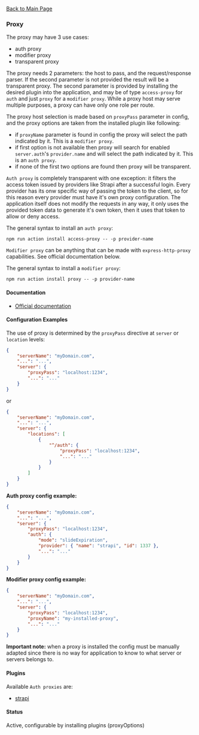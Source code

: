 [Back to Main Page](https://github.com/SorinGFS/express-access-proxy#configuration)

### Proxy

The proxy may have 3 use cases:

-   auth proxy
-   modifier proxy
-   transparent proxy

The proxy needs 2 parameters: the host to pass, and the request/response parser. If the second parameter is not provided the result will be a transparent proxy. The second parameter is provided by installing the desired plugin into the application, and may be of type `access-proxy` for `auth` and just `proxy` for a `modifier proxy`. While a proxy host may serve multiple purposes, a proxy can have only one role per route.

The proxy host selection is made based on `proxyPass` parameter in config, and the proxy options are taken from the installed plugin like following:

-   if `proxyName` parameter is found in config the proxy will select the path indicated by it. This is a `modifier proxy`.
-   if first option is not available then proxy will search for enabled `server.auth`'s `provider.name` and will select the path indicated by it. This is an `auth proxy`.
-   if none of the first two options are found then proxy will be transparent.

`Auth proxy` is completely transparent with one exception: it filters the access token issued by providers like Strapi after a successful login. Every provider has its onw specific way of passing the token to the client, so for this reason every provider must have it's own proxy configuration. The application itself does not modify the requests in any way, it only uses the provided token data to generate it's own token, then it uses that token to allow or deny access.

The general syntax to install an `auth proxy`:

```shell
npm run action install access-proxy -- -p provider-name
```

`Modifier proxy` can be anything that can be made with `express-http-proxy` capabilities. See official documentation below.

The general syntax to install a `modifier proxy`:

```shell
npm run action install proxy -- -p provider-name
```

#### Documentation

-   [Official documentation](https://github.com/villadora/express-http-proxy)

#### Configuration Examples

The use of proxy is determined by the `proxyPass` directive at `server` or `location` levels:

```json
{
    "serverName": "myDomain.com",
    "...": "...",
    "server": {
        "proxyPass": "localhost:1234",
        "...": "..."
    }
}
```

or

```json
{
    "serverName": "myDomain.com",
    "...": "...",
    "server": {
        "locations": [
            {
                "^/auth": {
                    "proxyPass": "localhost:1234",
                    "...": "..."
                }
            }
        ]
    }
}
```

**Auth proxy config example:**

```json
{
    "serverName": "myDomain.com",
    "...": "...",
    "server": {
        "proxyPass": "localhost:1234",
        "auth": {
            "mode": "slideExpiration",
            "provider": { "name": "strapi", "id": 1337 },
            "...": "..."
        }
    }
}
```

**Modifier proxy config example:**

```json
{
    "serverName": "myDomain.com",
    "...": "...",
    "server": {
        "proxyPass": "localhost:1234",
        "proxyName": "my-installed-proxy",
        "...": "..."
    }
}
```
**Important note:** when a proxy is installed the config must be manually adapted since there is no way for application to know to what server or servers belongs to.

#### Plugins

Available `Auth proxies` are:

-   [strapi](https://github.com/SorinGFS/strapi-access-proxy#strapi-access-proxy)

#### Status

Active, configurable by installing plugins (proxyOptions)
